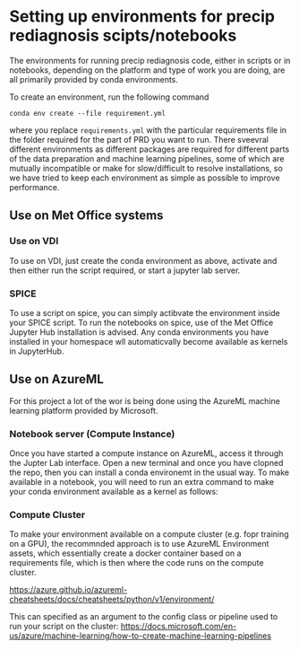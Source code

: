 # Setting up environments for precip rediagnosis scipts/notebooks

The environments for running precip rediagnosis code, either in scripts or in notebooks, depending on the platform and type of work you are doing, are all primarily provided by conda environments.

To create an environment, run the following command
```
conda env create --file requirement.yml
```

where you replace `requirements.yml` with the particular requirements file in the folder required for the part of PRD you want to run. There sveevral different environments as different packages are required for different parts of the data preparation and machine learning pipelines, some of which are mutually incompatible or make for slow/difficult to resolve installations, so we have tried to keep each environment as simple as possible to improve performance.


## Use on Met Office systems

### Use on VDI

To use on VDI, just create the conda environment as above, activate and then either run the script required, or start a jupyter lab server.

### SPICE

To use a script on spice, you can simply actibvate the environment inside your SPICE script. To run the notebooks on spice, use of the Met Office Jupyter Hub installation is advised. Any conda environments you have installed in your homespace wll automaticvally become available as kernels in JupyterHub.

## Use on AzureML

For this project a lot of the wor is being done using the AzureML machine learning platform provided by Microsoft. 

### Notebook server (Compute Instance)

Once you have started a compute instance on AzureML, access it through the Jupter Lab interface. Open a new terminal and once you have clopned the repo, then you can install a conda environemt in the usual way. 
To make available in a notebook, you will need to run an extra command to make your conda environment available as a kernel as follows:


### Compute Cluster

To make your environment available on a compute cluster (e.g. fopr training on a GPU), the recommnded approach is to use AzureML Environment assets, which essentially create a docker container based on a requirements file, which is then where the code runs on the compute cluster.

https://azure.github.io/azureml-cheatsheets/docs/cheatsheets/python/v1/environment/ 

This can specified as an argument to the config class or pipeline used to run your script on the cluster:
https://docs.microsoft.com/en-us/azure/machine-learning/how-to-create-machine-learning-pipelines




